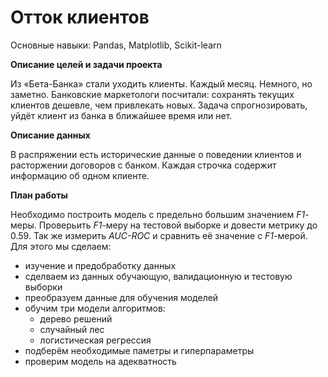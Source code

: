 # Отток клиентов

Основные навыки: Pandas, Matplotlib, Scikit-learn

**Описание целей и задачи проекта**

Из «Бета-Банка» стали уходить клиенты. Каждый месяц. Немного, но заметно. Банковские маркетологи посчитали: сохранять текущих клиентов дешевле, чем привлекать новых.
Задача спрогнозировать, уйдёт клиент из банка в ближайшее время или нет.

**Описание данных**

В распряжении есть исторические данные о поведении клиентов и расторжении договоров с банком. Каждая строчка содержит информацию об одном клиенте.

**План работы**

Необходимо построить модель с предельно большим значением *F1*-меры. Проверьить *F1*-меру на тестовой выборке и довести метрику до 0.59. Так же измерить *AUC-ROC* и сравнить её значение с *F1*-мерой.
Для этого мы сделаем:
- изучение и предобработку данных
- сделваем из данных обучающую, валидационную и тестовую выборки
- преобразуем данные для обучения моделей
- обучим три модели алгоритмов:
    - дерево решений
    - случайный лес
    - логистическая регрессия
- подберём необходимые паметры и гиперпараметры
- проверим модель на адекватность
